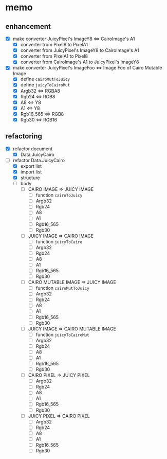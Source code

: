 memo
====

enhancement
-----------

* [x] make converter JuicyPixel's ImageY8 <=> CairoImage's A1
	+ [x] converter from Pixel8 to PixelA1
	+ [x] converter from JuicyPixel's ImageY8 to CairoImage's A1
	+ [x] converter from PixelA1 to Pixel8
	+ [x] converter from CairoImage's A1 to JuicyPixel's ImageY8
* [x] make converter JuicyPixel's ImageFoo <=> Image Foo of Cairo Mutable Image
	+ [x] define `cairoMutToJuicy`
	+ [x] define `juicyToCairoMut`
	+ [x] Argb32 <=> RGBA8
	+ [x] Rgb24 <=> RGB8
	+ [x] A8 <=> Y8
	+ [x] A1 <=> Y8
	+ [x] Rgb16\_565 <=> RGB8
	+ [x] Rgb30 <=> RGB16

refactoring
-----------

* [x] refactor document
	+ [x] Data.JuicyCairo
* [ ] refactor Data.JuicyCairo
	+ [x] export list
	+ [x] import list
	+ [x] structure
	+ [ ] body
		- [ ] CAIRO IMAGE => JUICY IMAGE
			* [ ] function `cairoToJuicy`
			* [ ] Argb32
			* [ ] Rgb24
			* [ ] A8
			* [ ] A1
			* [ ] Rgb16_565
			* [ ] Rgb30
		- [ ] JUICY IMAGE => CAIRO IMAGE
			* [ ] function `juicyToCairo`
			* [ ] Argb32
			* [ ] Rgb24
			* [ ] A8
			* [ ] A1
			* [ ] Rgb16_565
			* [ ] Rgb30
		- [ ] CAIRO MUTABLE IMAGE => JUICY IMAGE
			* [ ] function `cairoMutToJuicy`
			* [ ] Argb32
			* [ ] Rgb24
			* [ ] A8
			* [ ] A1
			* [ ] Rgb16_565
			* [ ] Rgb30
		- [ ] JUICY IMAGE => CAIRO MUTABLE IMAGE
			* [ ] function `juicyToCairoMut`
			* [ ] Argb32
			* [ ] Rgb24
			* [ ] A8
			* [ ] A1
			* [ ] Rgb16_565
			* [ ] Rgb30
		- [ ] CAIRO PIXEL => JUICY PIXEL
			* [ ] Argb32
			* [ ] Rgb24
			* [ ] A8
			* [ ] A1
			* [ ] Rgb16_565
			* [ ] Rgb30
		- [ ] JUICY PIXEL => CAIRO PIXEL
			* [ ] Argb32
			* [ ] Rgb24
			* [ ] A8
			* [ ] A1
			* [ ] Rgb16_565
			* [ ] Rgb30

